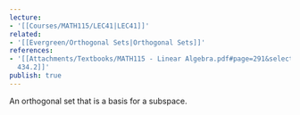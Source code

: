 ```yaml
---
lecture:
- '[[Courses/MATH115/LEC41|LEC41]]'
related:
- '[[Evergreen/Orthogonal Sets|Orthogonal Sets]]'
references:
- '[[Attachments/Textbooks/MATH115 - Linear Algebra.pdf#page=291&selection=0,0,0,32|Def
  434.2]]'
publish: true
---
```


An orthogonal set that is a basis for a subspace.